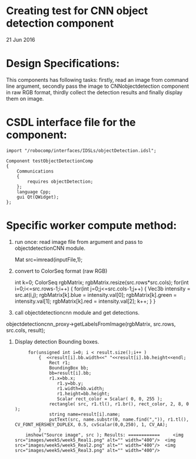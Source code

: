 # Creating test for CNN object detection component

<span class="post-date">21 Jun 2016</span>

# Design Specifications:

This components has following tasks: firstly, read an image from command line argument, secondly pass the image to CNNobjectdetection component in raw RGB format, thirdly collect the detection results and finally display them on image.

# CSDL interface file for the component:

<div class="highlighter-rouge">

```
import "/robocomp/interfaces/IDSLs/objectDetection.idsl";

Component testObjectDetectionComp
{
	Communications
	{
		requires objectDetection;
	};
	language Cpp;
	gui Qt(QWidget);
};

```

</div>

# Specific worker compute method:

1.  run once: read image file from argument and pass to objectdetectionCNN module.

    Mat src=imread(inputFile,1);

2.  convert to ColorSeq format (raw RGB)

    int k=0; ColorSeq rgbMatrix; rgbMatrix.resize(src.rows*src.cols); for(int i=0;i<=src.rows-1;i++) { for(int j=0;j<=src.cols-1;j++) { Vec3b intensity = src.at<vec3b>(i,j); rgbMatrix[k].blue = intensity.val[0]; rgbMatrix[k].green = intensity.val[1]; rgbMatrix[k].red = intensity.val[2]; k++; } }</vec3b>

3.  call objectdetectioncnn module and get detections.

objectdetectioncnn_proxy->getLabelsFromImage(rgbMatrix, src.rows, src.cols, result);

1.  Display detection Bounding boxes.

    <div class="highlighter-rouge">

    ```
         for(unsigned int i=0; i < result.size();i++ )
             {  <<result[i].bb.width<<" "<<result[i].bb.height<<endl;
                 Rect r1;
                 BoundingBox bb;
                 bb=result[i].bb;
                 r1.x=bb.x;
     				r1.y=bb.y;
     				r1.width=bb.width;
     				r1.height=bb.height;
     				Scalar rect_color = Scalar( 0, 0, 255 );
                 rectangle( src, r1.tl(), r1.br(), rect_color, 2, 8, 0 );
                 string name=result[i].name;
                 putText(src, name.substr(0, name.find(",")), r1.tl(), CV_FONT_HERSHEY_DUPLEX, 0.5, cvScalar(0,0,250), 1, CV_AA);
             }              
     	imshow("Source image", src ); Results: ============     <img src="images/week5/week5_Real1.png" alt="" width="400"/>  <img src="images/week5/week5_Real2.png" alt="" width="400"/>  <img src="images/week5/week5_Real3.png" alt="" width="400"/> 

    ```

    </div>